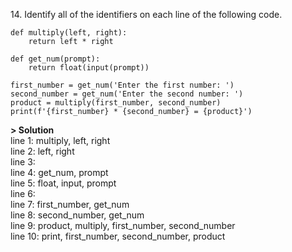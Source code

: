 14\. Identify all of the identifiers on each line of the following code.
```
def multiply(left, right):
    return left * right

def get_num(prompt):
    return float(input(prompt))

first_number = get_num('Enter the first number: ')
second_number = get_num('Enter the second number: ')
product = multiply(first_number, second_number)
print(f'{first_number} * {second_number} = {product}')
```

**> Solution**\
line 1: multiply, left, right\
line 2: left, right\
line 3:\
line 4: get_num, prompt\
line 5: float, input, prompt\
line 6:\
line 7: first_number, get_num\
line 8: second_number, get_num\
line 9: product, multiply, first_number, second_number\
line 10: print, first_number, second_number, product
